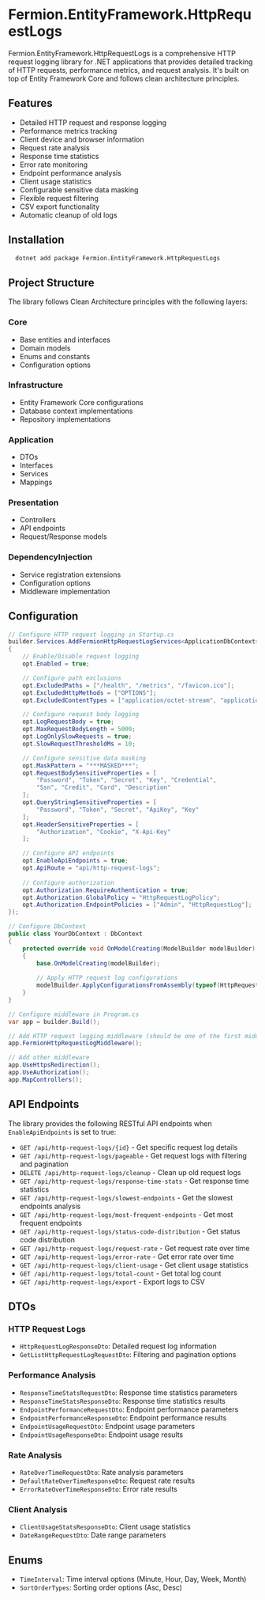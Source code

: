 # Fermion.EntityFramework.HttpRequestLogs

Fermion.EntityFramework.HttpRequestLogs is a comprehensive HTTP request logging library for .NET applications that provides detailed tracking of HTTP requests, performance metrics, and request analysis. It's built on top of Entity Framework Core and follows clean architecture principles.

## Features

- Detailed HTTP request and response logging
- Performance metrics tracking
- Client device and browser information
- Request rate analysis
- Response time statistics
- Error rate monitoring
- Endpoint performance analysis
- Client usage statistics
- Configurable sensitive data masking
- Flexible request filtering
- CSV export functionality
- Automatic cleanup of old logs

## Installation

```bash
  dotnet add package Fermion.EntityFramework.HttpRequestLogs
```

## Project Structure

The library follows Clean Architecture principles with the following layers:

### Core
- Base entities and interfaces
- Domain models
- Enums and constants
- Configuration options

### Infrastructure
- Entity Framework Core configurations
- Database context implementations
- Repository implementations

### Application
- DTOs
- Interfaces
- Services
- Mappings

### Presentation
- Controllers
- API endpoints
- Request/Response models

### DependencyInjection
- Service registration extensions
- Configuration options
- Middleware implementation

## Configuration

```csharp
// Configure HTTP request logging in Startup.cs
builder.Services.AddFermionHttpRequestLogServices<ApplicationDbContext>(opt =>
{
    // Enable/Disable request logging
    opt.Enabled = true;

    // Configure path exclusions
    opt.ExcludedPaths = ["/health", "/metrics", "/favicon.ico"];
    opt.ExcludedHttpMethods = ["OPTIONS"];
    opt.ExcludedContentTypes = ["application/octet-stream", "application/pdf", "image/", "video/", "audio/"];

    // Configure request body logging
    opt.LogRequestBody = true;
    opt.MaxRequestBodyLength = 5000;
    opt.LogOnlySlowRequests = true;
    opt.SlowRequestThresholdMs = 10;

    // Configure sensitive data masking
    opt.MaskPattern = "***MASKED***";
    opt.RequestBodySensitiveProperties = [
        "Password", "Token", "Secret", "Key", "Credential", 
        "Ssn", "Credit", "Card", "Description"
    ];
    opt.QueryStringSensitiveProperties = [
        "Password", "Token", "Secret", "ApiKey", "Key"
    ];
    opt.HeaderSensitiveProperties = [
        "Authorization", "Cookie", "X-Api-Key"
    ];

    // Configure API endpoints
    opt.EnableApiEndpoints = true;
    opt.ApiRoute = "api/http-request-logs";
    
    // Configure authorization
    opt.Authorization.RequireAuthentication = true;
    opt.Authorization.GlobalPolicy = "HttpRequestLogPolicy";
    opt.Authorization.EndpointPolicies = ["Admin", "HttpRequestLog"];
});

// Configure DbContext
public class YourDbContext : DbContext 
{
    protected override void OnModelCreating(ModelBuilder modelBuilder)
    {
        base.OnModelCreating(modelBuilder);
        
        // Apply HTTP request log configurations
        modelBuilder.ApplyConfigurationsFromAssembly(typeof(HttpRequestLogConfiguration).Assembly);
    }
}

// Configure middleware in Program.cs
var app = builder.Build();

// Add HTTP request logging middleware (should be one of the first middleware)
app.FermionHttpRequestLogMiddleware();

// Add other middleware
app.UseHttpsRedirection();
app.UseAuthorization();
app.MapControllers();
```

## API Endpoints

The library provides the following RESTful API endpoints when `EnableApiEndpoints` is set to true:

- `GET /api/http-request-logs/{id}` - Get specific request log details
- `GET /api/http-request-logs/pageable` - Get request logs with filtering and pagination
- `DELETE /api/http-request-logs/cleanup` - Clean up old request logs
- `GET /api/http-request-logs/response-time-stats` - Get response time statistics
- `GET /api/http-request-logs/slowest-endpoints` - Get the slowest endpoints analysis
- `GET /api/http-request-logs/most-frequent-endpoints` - Get most frequent endpoints
- `GET /api/http-request-logs/status-code-distribution` - Get status code distribution
- `GET /api/http-request-logs/request-rate` - Get request rate over time
- `GET /api/http-request-logs/error-rate` - Get error rate over time
- `GET /api/http-request-logs/client-usage` - Get client usage statistics
- `GET /api/http-request-logs/total-count` - Get total log count
- `GET /api/http-request-logs/export` - Export logs to CSV

## DTOs

### HTTP Request Logs
- `HttpRequestLogResponseDto`: Detailed request log information
- `GetListHttpRequestLogRequestDto`: Filtering and pagination options

### Performance Analysis
- `ResponseTimeStatsRequestDto`: Response time statistics parameters
- `ResponseTimeStatsResponseDto`: Response time statistics results
- `EndpointPerformanceRequestDto`: Endpoint performance parameters
- `EndpointPerformanceResponseDto`: Endpoint performance results
- `EndpointUsageRequestDto`: Endpoint usage parameters
- `EndpointUsageResponseDto`: Endpoint usage results

### Rate Analysis
- `RateOverTimeRequestDto`: Rate analysis parameters
- `DefaultRateOverTimeResponseDto`: Request rate results
- `ErrorRateOverTimeResponseDto`: Error rate results

### Client Analysis
- `ClientUsageStatsResponseDto`: Client usage statistics
- `DateRangeRequestDto`: Date range parameters

## Enums

- `TimeInterval`: Time interval options (Minute, Hour, Day, Week, Month)
- `SortOrderTypes`: Sorting order options (Asc, Desc)